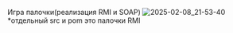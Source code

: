 Игра палочки(реализация RMI и SOAP)
![2025-02-08_21-53-40](https://github.com/user-attachments/assets/47ce6846-2a2f-437a-82ac-81edb8ae7fa7)
*отдельный src и pom это палочки RMI
